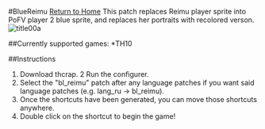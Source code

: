 #BlueReimu
[Return to Home](https://github.com/Zrrg/UnKnwn)
This patch replaces Reimu player sprite into PoFV player 2 blue sprite, and replaces her portraits with recolored verson.
![title00a](https://cloud.githubusercontent.com/assets/11311379/8594519/2990922a-264a-11e5-91c8-41a5e9bad2f3.png)

##Currently supported games:
*TH10

##Instructions

1. Download thcrap.
2  Run the configurer.
3. Select the "bl_reimu" patch after any language patches if you want said language patches (e.g. lang_ru -> bl_reimu).
4. Once the shortcuts have been generated, you can move those shortcuts anywhere.
5. Double click on the shortcut to begin the game!
